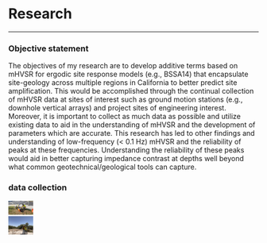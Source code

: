 # Research
---
### Objective statement

The objectives of my research are to develop additive terms based on mHVSR for ergodic site response models (e.g., BSSA14) that encapsulate site-geology across multiple regions in California to better predict site amplification. This would be accomplished through the continual collection of mHVSR data at sites of interest such as ground motion stations (e.g., downhole vertical arrays) and project sites of engineering interest. Moreover, it is important to collect as much data as possible and utilize existing data to aid in the understanding of mHVSR and the development of parameters which are accurate. This research has led to other findings and understanding of low-frequency (< 0.1 Hz) mHVSR and the reliability of peaks at these frequencies. Understanding the reliability of these peaks would aid in better capturing impedance contrast at depths well beyond what common geotechnical/geological tools can capture.

### data collection
<div>
<img src="https://github.com/fjornelas/FJOwebsite/blob/main/images/data_collection_photo.png?raw=true" width="50">
      </a></div>

<div>
<img src="https://github.com/fjornelas/FJOwebsite/blob/main/images/IMG_9377.jpg?raw=true" width="50">
      </a></div>



